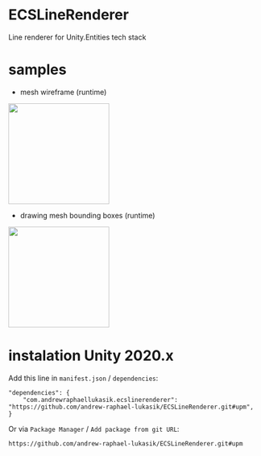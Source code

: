 # ECSLineRenderer
Line renderer for Unity.Entities tech stack

# samples
- mesh wireframe (runtime)
<img src="https://i.imgur.com/NCC71mD.gif" height="200">

- drawing mesh bounding boxes (runtime)
<img src="https://i.imgur.com/J1mzvSbl.jpg" height="200">

# instalation Unity 2020.x
Add this line in `manifest.json` / `dependencies`:
```
"dependencies": {
    "com.andrewraphaellukasik.ecslinerenderer": "https://github.com/andrew-raphael-lukasik/ECSLineRenderer.git#upm",
}
```

Or via `Package Manager` / `Add package from git URL`:
```
https://github.com/andrew-raphael-lukasik/ECSLineRenderer.git#upm
```
